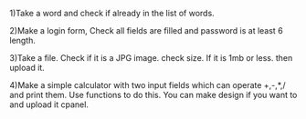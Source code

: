 1)Take a word and check if already in the list of words.

2)Make a login form, Check all fields are filled and password is at least 6 length.

3)Take a file. Check if it is a JPG image. check size. If it is 1mb or less. then upload it.

4)Make a simple calculator with two input fields which can operate +,-,*,/ and print them. Use functions to do this. You can make design if you want to and upload it cpanel.